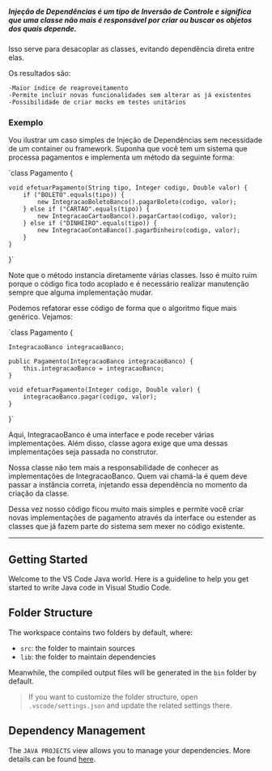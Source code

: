 ##### Injeção de Dependências é um tipo de Inversão de Controle e significa que uma classe não mais é responsável por criar ou buscar os objetos dos quais depende.

Isso serve para desacoplar as classes, evitando dependência direta entre elas.

Os resultados são:

    -Maior índice de reaproveitamento
    -Permite incluir novas funcionalidades sem alterar as já existentes
    -Possibilidade de criar mocks em testes unitários



### Exemplo

Vou ilustrar um caso simples de Injeção de Dependências sem necessidade de um container ou framework.
Suponha que você tem um sistema que processa pagamentos e implementa um método da seguinte forma:

`class Pagamento {

    void efetuarPagamento(String tipo, Integer codigo, Double valor) {
        if ("BOLETO".equals(tipo)) {
            new IntegracaoBoletoBanco().pagarBoleto(codigo, valor);
        } else if ("CARTAO".equals(tipo)) {
            new IntegracaoCartaoBanco().pagarCartao(codigo, valor);
        } else if ("DINHEIRO".equals(tipo)) {
            new IntegracaoContaBanco().pagarDinheiro(codigo, valor);
        }
    }

}`

Note que o método instancia diretamente várias classes. Isso é muito ruim porque o código fica todo acoplado e é necessário realizar manutenção sempre que alguma implementação mudar.

Podemos refatorar esse código de forma que o algoritmo fique mais genérico. Vejamos:

`class Pagamento {

    IntegracaoBanco integracaoBanco;

    public Pagamento(IntegracaoBanco integracaoBanco) {
        this.integracaoBanco = integracaoBanco;
    }

    void efetuarPagamento(Integer codigo, Double valor) {
        integracaoBanco.pagar(codigo, valor);
    }

}`

Aqui, IntegracaoBanco é uma interface e pode receber várias implementações. Além disso, classe agora exige que uma dessas implementações seja passada no construtor.

Nossa classe não tem mais a responsabilidade de conhecer as implementações de IntegracaoBanco. Quem vai chamá-la é quem deve passar a instância correta, injetando essa dependência no momento da criação da classe.

Dessa vez nosso código ficou muito mais simples e permite você criar novas implementações de pagamento através da interface ou estender as classes que já fazem parte do sistema sem mexer no código existente.




-------------------------------------------------------------------------------------------------------------------------
## Getting Started

Welcome to the VS Code Java world. Here is a guideline to help you get started to write Java code in Visual Studio Code.

## Folder Structure

The workspace contains two folders by default, where:

- `src`: the folder to maintain sources
- `lib`: the folder to maintain dependencies

Meanwhile, the compiled output files will be generated in the `bin` folder by default.

> If you want to customize the folder structure, open `.vscode/settings.json` and update the related settings there.

## Dependency Management

The `JAVA PROJECTS` view allows you to manage your dependencies. More details can be found [here](https://github.com/microsoft/vscode-java-dependency#manage-dependencies).
